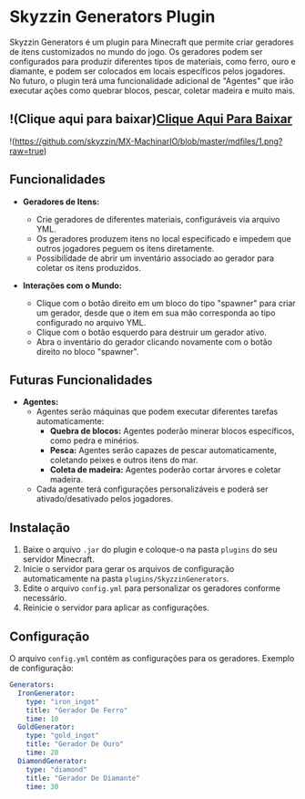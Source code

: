 # Skyzzin Generators Plugin

Skyzzin Generators é um plugin para Minecraft que permite criar geradores de itens customizados no mundo do jogo. Os geradores podem ser configurados para produzir diferentes tipos de materiais, como ferro, ouro e diamante, e podem ser colocados em locais específicos pelos jogadores. No futuro, o plugin terá uma funcionalidade adicional de "Agentes" que irão executar ações como quebrar blocos, pescar, coletar madeira e muito mais.

## !(Clique aqui para baixar)[Clique Aqui Para Baixar](https://github.com/skyzzin/MX-MachinarIO/raw/refs/heads/master/MX-MachinarIO.jar)
!(https://github.com/skyzzin/MX-MachinarIO/blob/master/mdfiles/1.png?raw=true)

## Funcionalidades

- **Geradores de Itens:**
  - Crie geradores de diferentes materiais, configuráveis via arquivo YML.
  - Os geradores produzem itens no local especificado e impedem que outros jogadores peguem os itens diretamente.
  - Possibilidade de abrir um inventário associado ao gerador para coletar os itens produzidos.

- **Interações com o Mundo:**
  - Clique com o botão direito em um bloco do tipo "spawner" para criar um gerador, desde que o item em sua mão corresponda ao tipo configurado no arquivo YML.
  - Clique com o botão esquerdo para destruir um gerador ativo.
  - Abra o inventário do gerador clicando novamente com o botão direito no bloco "spawner".

## Futuras Funcionalidades

- **Agentes:**
  - Agentes serão máquinas que podem executar diferentes tarefas automaticamente:
    - **Quebra de blocos:** Agentes poderão minerar blocos específicos, como pedra e minérios.
    - **Pesca:** Agentes serão capazes de pescar automaticamente, coletando peixes e outros itens do mar.
    - **Coleta de madeira:** Agentes poderão cortar árvores e coletar madeira.
  - Cada agente terá configurações personalizáveis e poderá ser ativado/desativado pelos jogadores.

## Instalação

1. Baixe o arquivo `.jar` do plugin e coloque-o na pasta `plugins` do seu servidor Minecraft.
2. Inicie o servidor para gerar os arquivos de configuração automaticamente na pasta `plugins/SkyzzinGenerators`.
3. Edite o arquivo `config.yml` para personalizar os geradores conforme necessário.
4. Reinicie o servidor para aplicar as configurações.

## Configuração

O arquivo `config.yml` contém as configurações para os geradores. Exemplo de configuração:

```yaml
Generators:
  IronGenerator:
    type: "iron_ingot"
    title: "Gerador De Ferro"
    time: 10
  GoldGenerator:
    type: "gold_ingot"
    title: "Gerador De Ouro"
    time: 20
  DiamondGenerator:
    type: "diamond"
    title: "Gerador De Diamante"
    time: 30
